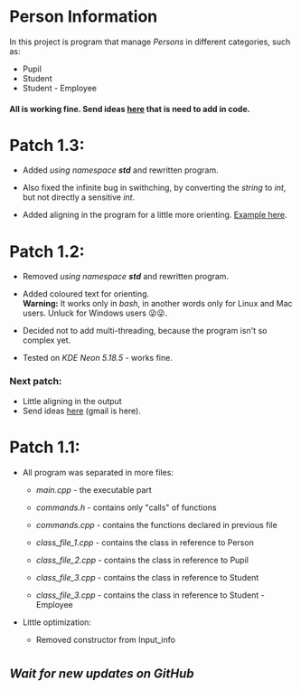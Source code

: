 # Person Information  

In this project is program that manage <i>Persons</i> in different categories, such as:

* Pupil
* Student
* Student - Employee

#### All is working fine. Send ideas <a href="https://mail.google.com/mail/u/0/#inbox?compose=CllgCKCFTJZKgSPbtdMMGmMlzCrXjzBNkncrsntwvHqZnRJpJXkjVfSbBFjJCxTZvCJXKgDRfPg">here</a> that is need to add  in code.

# Patch 1.3:
* Added <i>using namespace <b>std</b></i> and rewritten program.

* Also fixed the infinite bug in swithching, by converting the <i>string</i> to <i>int</i>, but not directly a sensitive <i>int</i>.

* Added aligning in the program for a little more orienting. <a href="https://ibb.co/59Cy5n8">Example here</a>.

# Patch 1.2:
* Removed <i>using namespace <b>std</b></i> and rewritten program.

* Added coloured text for orienting.  
  <b>Warning:</b> It works only in <i>bash</i>, in another words only for Linux and Mac users. Unluck for Windows users 😜😜.

* Decided not to add multi-threading, because the program isn't so complex yet.

* Tested on <i>KDE Neon 5.18.5</i> - works fine.

### Next patch: 

* Little aligning in the output
* Send ideas <a href="https://mail.google.com/mail/u/0/#inbox?compose=CllgCKCFTJZKgSPbtdMMGmMlzCrXjzBNkncrsntwvHqZnRJpJXkjVfSbBFjJCxTZvCJXKgDRfPg">here</a> (gmail is here).

# Patch 1.1:
* All program was separated in more files:

    * <i>main.cpp</i> - the executable part

    * <i>commands.h</i> - contains only "calls" of functions

    * <i>commands.cpp</i> - contains the functions declared in previous file

    * <i>class_file_1.cpp</i> - contains the class in reference to Person

    * <i>class_file_2.cpp</i> - contains the class in reference to Pupil

    * <i>class_file_3.cpp</i> - contains the class in reference to Student

    * <i>class_file_3.cpp</i> - contains the class in reference to Student - Employee

* Little optimization:

    * Removed constructor from Input_info

# 
## _Wait for new updates on GitHub_
